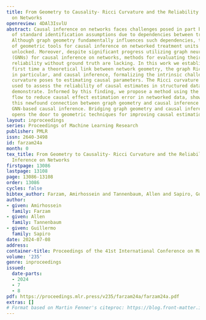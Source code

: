 ```yaml
---
title: From Geometry to Causality- Ricci Curvature and the Reliability of Causal Inference
  on Networks
openreview: 4DAl3IsvlU
abstract: Causal inference on networks faces challenges posed in part by violations
  of standard identification assumptions due to dependencies between treatment units.
  Although graph geometry fundamentally influences such dependencies, the potential
  of geometric tools for causal inference on networked treatment units is yet to be
  unlocked. Moreover, despite significant progress utilizing graph neural networks
  (GNNs) for causal inference on networks, methods for evaluating their achievable
  reliability without ground truth are lacking. In this work we establish for the
  first time a theoretical link between network geometry, the graph Ricci curvature
  in particular, and causal inference, formalizing the intrinsic challenges that negative
  curvature poses to estimating causal parameters. The Ricci curvature can then be
  used to assess the reliability of causal estimates in structured data, as we empirically
  demonstrate. Informed by this finding, we propose a method using the geometric Ricci
  flow to reduce causal effect estimation error in networked data, showcasing how
  this newfound connection between graph geometry and causal inference could improve
  GNN-based causal inference. Bridging graph geometry and causal inference, this paper
  opens the door to geometric techniques for improving causal estimation on networks.
layout: inproceedings
series: Proceedings of Machine Learning Research
publisher: PMLR
issn: 2640-3498
id: farzam24a
month: 0
tex_title: From Geometry to Causality- Ricci Curvature and the Reliability of Causal
  Inference on Networks
firstpage: 13086
lastpage: 13108
page: 13086-13108
order: 13086
cycles: false
bibtex_author: Farzam, Amirhossein and Tannenbaum, Allen and Sapiro, Guillermo
author:
- given: Amirhossein
  family: Farzam
- given: Allen
  family: Tannenbaum
- given: Guillermo
  family: Sapiro
date: 2024-07-08
address:
container-title: Proceedings of the 41st International Conference on Machine Learning
volume: '235'
genre: inproceedings
issued:
  date-parts:
  - 2024
  - 7
  - 8
pdf: https://proceedings.mlr.press/v235/farzam24a/farzam24a.pdf
extras: []
# Format based on Martin Fenner's citeproc: https://blog.front-matter.io/posts/citeproc-yaml-for-bibliographies/
---
```

